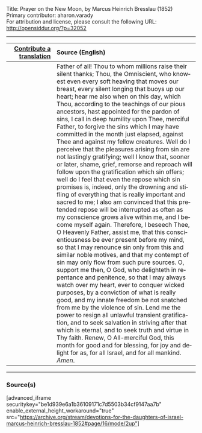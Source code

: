 <html>
<head></head>
<body>
Title: Prayer on the New Moon, by Marcus Heinrich Bresslau (1852)<br />
Primary contributor: aharon.varady<br />
For attribution and license, please consult the following URL: <a href="http://opensiddur.org/?p=32052">http://opensiddur.org/?p=32052</a>
<p />
<hr />

<table style="margin-left: auto;margin-right: auto;" class="draggable">
<thead><tr><th id="x" style="text-align: right;"><a href="/contributing/upload/">Contribute a translation</a></th><th style="text-align: left;">Source (English)</th></tr></thead>
<tbody>
<tr><td style="vertical-align:top;" width="25%">
<div class="liturgy" lang="he">

</span></div></td>
 
<td style="vertical-align:top;">
<div class="english" lang="en">
Father of all! Thou to whom millions raise their silent thanks; Thou, the Omniscient, who knowest even every soft heaving that moves our breast, every silent longing that buoys up our heart; hear me also when on this day, which Thou, according to the teachings of our pious ancestors, hast appointed for the pardon of sins, I call in deep humility upon Thee, merciful Father, to forgive the sins which I may have committed in the month just elapsed, against Thee and against my fellow creatures. Well do I perceive that the pleasures arising from sin are not lastingly gratifying; well I know that, sooner or later, shame, grief, remorse and reproach will follow upon the gratification which sin offers; well do I feel that even the repose which sin promises is, indeed, only the drowning and stifling of everything that is really important and sacred to me; I also am convinced that this pretended repose will be interrupted as often as my conscience grows alive within me, and I become myself again. Therefore, I beseech Thee, O Heavenly Father, assist me, that this conscientiousness be ever present before my mind, so that I may renounce sin only from this and similar noble motives, and that my contempt of sin may only flow from such pure sources. O, support me then, O God, who delighteth in repentance and penitence, so that I may always watch over my heart, ever to conquer wicked purposes, by a conviction of what is really good, and my innate freedom be not snatched from me by the violence of sin. Lend me the power to resign all unlawful transient gratification, and to seek salvation in striving after that which is eternal, and to seek truth and virtue in Thy faith. Renew, O All-merciful God, this month for good and for blessing, for joy and delight for as, for all Israel, and for all mankind. <em>Amen</em>.
</div></td></tr>
</tbody></table>

<hr />

<h3>Source(s)</h3>

[advanced_iframe securitykey="be1d939e6a1b36109171c7d5503b34cf9147aa7b" enable_external_height_workaround="true" src="https://archive.org/stream/devotions-for-the-daughters-of-israel-marcus-heinrich-bresslau-1852#page/16/mode/2up"]

&nbsp;
</body>
</html>